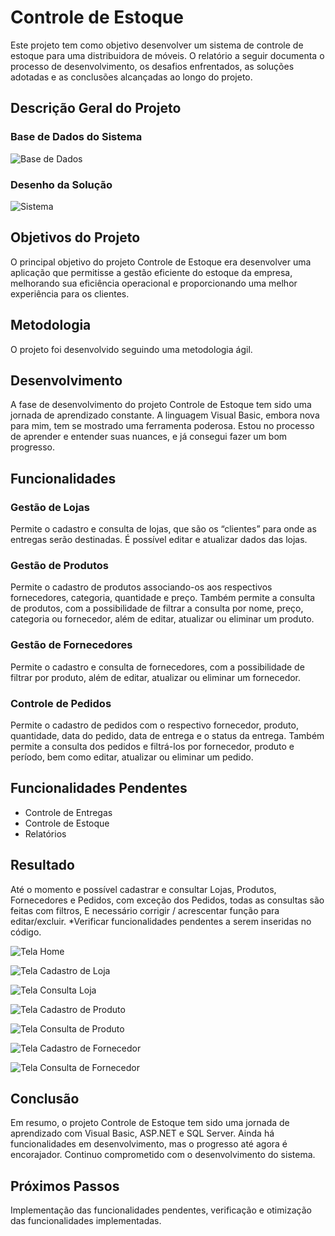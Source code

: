 
# Controle de Estoque

Este projeto tem como objetivo desenvolver um sistema de controle de estoque para uma distribuidora de móveis. O relatório a seguir documenta o processo de desenvolvimento, os desafios enfrentados, as soluções adotadas e as conclusões alcançadas ao longo do projeto.

## Descrição Geral do Projeto

### Base de Dados do Sistema

![Base de Dados](Imagem/DiagramaControleEstoque.png)

### Desenho da Solução

![Sistema](Imagem/Desenhodasolucao.png)

## Objetivos do Projeto

O principal objetivo do projeto Controle de Estoque era desenvolver uma aplicação que permitisse a gestão eficiente do estoque da empresa, melhorando sua eficiência operacional e proporcionando uma melhor experiência para os clientes.

## Metodologia

O projeto foi desenvolvido seguindo uma metodologia ágil.

## Desenvolvimento

A fase de desenvolvimento do projeto Controle de Estoque tem sido uma jornada de aprendizado constante. A linguagem Visual Basic, embora nova para mim, tem se mostrado uma ferramenta poderosa. Estou no processo de aprender e entender suas nuances, e já consegui fazer um bom progresso.

## Funcionalidades

### Gestão de Lojas

Permite o cadastro e consulta de lojas, que são os “clientes” para onde as entregas serão destinadas. É possível editar e atualizar dados das lojas.

### Gestão de Produtos

Permite o cadastro de produtos associando-os aos respectivos fornecedores, categoria, quantidade e preço. Também permite a consulta de produtos, com a possibilidade de filtrar a consulta por nome, preço, categoria ou fornecedor, além de editar, atualizar ou eliminar um produto.

### Gestão de Fornecedores

Permite o cadastro e consulta de fornecedores, com a possibilidade de filtrar por produto, além de editar, atualizar ou eliminar um fornecedor.

### Controle de Pedidos

Permite o cadastro de pedidos com o respectivo fornecedor, produto, quantidade, data do pedido, data de entrega e o status da entrega. Também permite a consulta dos pedidos e filtrá-los por fornecedor, produto e período, bem como editar, atualizar ou eliminar um pedido.

## Funcionalidades Pendentes

- Controle de Entregas
- Controle de Estoque
- Relatórios

## Resultado

Até o momento e possível cadastrar e consultar Lojas, Produtos, Fornecedores e Pedidos, com exceção dos Pedidos, todas as consultas são feitas com filtros, E necessário corrigir / acrescentar função para editar/excluir. *Verificar funcionalidades pendentes a serem inseridas no código.

![Tela Home](Imagem/HOME.png)

![Tela Cadastro de Loja](caminho/para/sua/imagem.jpg)

![Tela Consulta Loja](Imagem/ConsLoja.png)

![Tela Cadastro de Produto](Imagem/CadProd.png)

![Tela Consulta de Produto](Imagem/ConsProd.png)

![Tela Cadastro de Fornecedor](Imagem/CadForn.png)

![Tela Consulta de Fornecedor](Imagem/ConsForn.png)

## Conclusão

Em resumo, o projeto Controle de Estoque tem sido uma jornada de aprendizado com Visual Basic, ASP.NET e SQL Server. Ainda há funcionalidades em desenvolvimento, mas o progresso até agora é encorajador. Continuo comprometido com o desenvolvimento do sistema.

## Próximos Passos

Implementação das funcionalidades pendentes, verificação e otimização das funcionalidades implementadas.

